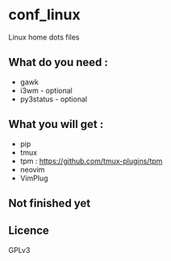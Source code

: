 # conf_linux

Linux home dots files

## What do you need :

* gawk
* i3wm - optional
* py3status - optional

## What you will get :

* pip
* tmux
* tpm : https://github.com/tmux-plugins/tpm
* neovim
* VimPlug

## Not finished yet

## Licence

GPLv3
